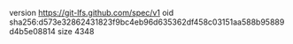 version https://git-lfs.github.com/spec/v1
oid sha256:d573e32862431823f9bc4eb96d635362df458c03151aa588b95889d4b5e08814
size 4348
